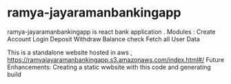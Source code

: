 # ramya-jayaramanbankingapp
ramya-jayaramanbankingapp is react bank application .
Modules :
Create Account
Login
Deposit
Withdraw
Balance check
Fetch all User Data

This is a standalone website hosted in aws , https://ramyajayaramanbankingapp.s3.amazonaws.com/index.html#/
Future Enhancements:
Creating a static wwbsite with this code and generating build 

